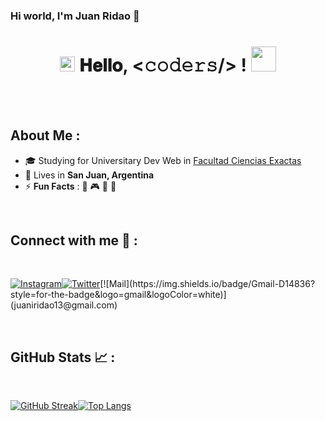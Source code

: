 ### Hi world, I'm Juan Ridao 👋
<h1 align="center">
  <a target="_blank">
    <img src="https://github.com/JayantGoel001/JayantGoel001/blob/master/GIF/Earth.gif" width="24px" style="max-width:100%;">
  </a>
  𝐇𝐞𝐥𝐥𝐨, &lt;𝚌𝚘𝚍𝚎𝚛𝚜/&gt; !
  <a target="_blank">
    <img src="https://github.com/JayantGoel001/JayantGoel001/blob/master/GIF/Hi.gif" width="40px" />
  </a>
</h1>
<br>
<br>

## About Me :

- 🎓 Studying for Universitary Dev Web in [Facultad Ciencias Exactas](https://exactas.unsj.edu.ar/) 
- 🏡 Lives in **San Juan, Argentina**
- ⚡ **Fun Facts** : 🍕 🎮 🎥 🎵 

<br>

## Connect with me 🧉 :

<br>

[![Instagram](https://img.shields.io/badge/Instagram-E4405F?style=for-the-badge&logo=instagram&logoColor=white)](https://www.instagram.com/jridao_/)[![Twitter](https://img.shields.io/badge/Twitter-1DA1F2?style=for-the-badge&logo=twitter&logoColor=white)](https://x.com/jridao_)[![Mail](https://img.shields.io/badge/Gmail-D14836?style=for-the-badge&logo=gmail&logoColor=white)](juaniridao13@gmail.com)

<br>

## GitHub Stats 📈 :

<br>

[![GitHub Streak](https://streak-stats.demolab.com?user=JuaRii&theme=dracula&hide_border=true&date_format=M%20j%5B%2C%20Y%5D&mode=weekly&hide_longest_streak=true)](https://git.io/streak-stats)[![Top Langs](https://github-readme-stats.vercel.app/api/top-langs/?username=JuaRii&theme=dracula)](https://github.com/)

<br>

